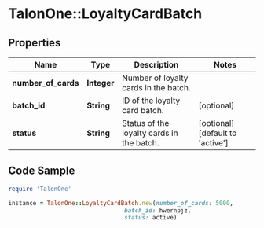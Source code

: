 # TalonOne::LoyaltyCardBatch

## Properties

Name | Type | Description | Notes
------------ | ------------- | ------------- | -------------
**number_of_cards** | **Integer** | Number of loyalty cards in the batch. | 
**batch_id** | **String** | ID of the loyalty card batch. | [optional] 
**status** | **String** | Status of the loyalty cards in the batch. | [optional] [default to &#39;active&#39;]

## Code Sample

```ruby
require 'TalonOne'

instance = TalonOne::LoyaltyCardBatch.new(number_of_cards: 5000,
                                 batch_id: hwernpjz,
                                 status: active)
```


